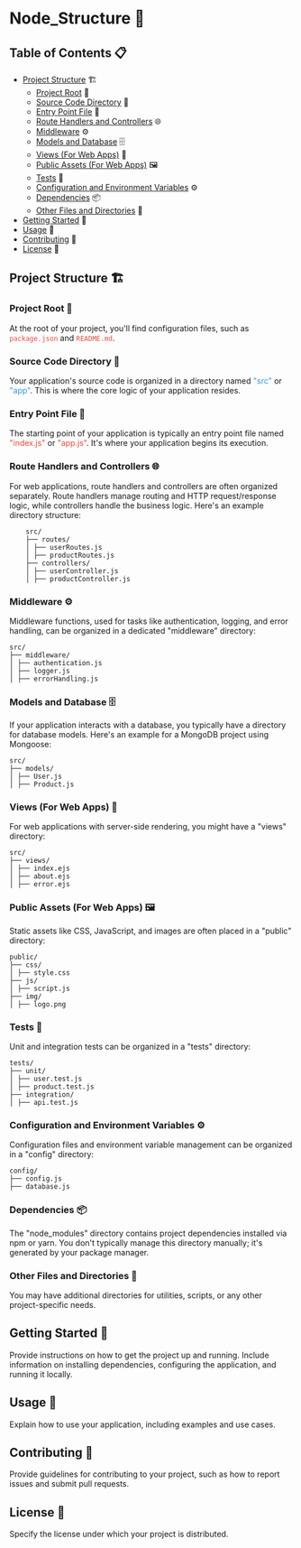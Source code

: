# Node_Structure 🚀

## Table of Contents 📋

- [Project Structure](#project-structure) 🏗️
  - [Project Root](#project-root) 📁
  - [Source Code Directory](#source-code-directory) 📂
  - [Entry Point File](#entry-point-file) 🚀
  - [Route Handlers and Controllers](#route-handlers-and-controllers) 🌐
  - [Middleware](#middleware) ⚙️
  - [Models and Database](#models-and-database) 🗄️
  - [Views (For Web Apps)](#views-for-web-apps) 👀
  - [Public Assets (For Web Apps)](#public-assets-for-web-apps) 🖼️
  - [Tests](#tests) 🧪
  - [Configuration and Environment Variables](#configuration-and-environment-variables) ⚙️
  - [Dependencies](#dependencies) 📦
  - [Other Files and Directories](#other-files-and-directories) 📂
- [Getting Started](#getting-started) 🚀
- [Usage](#usage) 📝
- [Contributing](#contributing) 🤝
- [License](#license) 📜

## Project Structure 🏗️

### Project Root 📁

At the root of your project, you'll find configuration files, such as <span style="color: #E74C3C;">`package.json`</span> and <span style="color: #E74C3C;">`README.md`</span>.

### Source Code Directory 📂

Your application's source code is organized in a directory named <span style="color: #3498DB;">"src"</span> or <span style="color: #3498DB;">"app"</span>. This is where the core logic of your application resides.

### Entry Point File 🚀

The starting point of your application is typically an entry point file named <span style="color: #E74C3C;">"index.js"</span> or <span style="color: #E74C3C;">"app.js"</span>. It's where your application begins its execution.

### Route Handlers and Controllers 🌐

For web applications, route handlers and controllers are often organized separately. Route handlers manage routing and HTTP request/response logic, while controllers handle the business logic. Here's an example directory structure:







```
    src/
    ├── routes/
    │ ├── userRoutes.js
    │ ├── productRoutes.js
    ├── controllers/
    │ ├── userController.js
    │ ├── productController.js
```


### Middleware ⚙️

Middleware functions, used for tasks like authentication, logging, and error handling, can be organized in a dedicated "middleware" directory:

```
src/
├── middleware/
│ ├── authentication.js
│ ├── logger.js
│ ├── errorHandling.js

```


### Models and Database 🗄️

If your application interacts with a database, you typically have a directory for database models. Here's an example for a MongoDB project using Mongoose:

```
src/
├── models/
│ ├── User.js
│ ├── Product.js
```

### Views (For Web Apps) 👀

For web applications with server-side rendering, you might have a "views" directory:

```
src/
├── views/
│ ├── index.ejs
│ ├── about.ejs
│ ├── error.ejs
```

### Public Assets (For Web Apps) 🖼️

Static assets like CSS, JavaScript, and images are often placed in a "public" directory:

```
public/
├── css/
│ ├── style.css
├── js/
│ ├── script.js
├── img/
│ ├── logo.png
```

### Tests 🧪

Unit and integration tests can be organized in a "tests" directory:

```
tests/
├── unit/
│ ├── user.test.js
│ ├── product.test.js
├── integration/
│ ├── api.test.js
```

### Configuration and Environment Variables ⚙️

Configuration files and environment variable management can be organized in a "config" directory:

```
config/
├── config.js
├── database.js
```


### Dependencies 📦

The "node_modules" directory contains project dependencies installed via npm or yarn. You don't typically manage this directory manually; it's generated by your package manager.

### Other Files and Directories 📂

You may have additional directories for utilities, scripts, or any other project-specific needs.

## Getting Started 🚀

Provide instructions on how to get the project up and running. Include information on installing dependencies, configuring the application, and running it locally.

## Usage 📝

Explain how to use your application, including examples and use cases.

## Contributing 🤝

Provide guidelines for contributing to your project, such as how to report issues and submit pull requests.

## License 📜

Specify the license under which your project is distributed.
